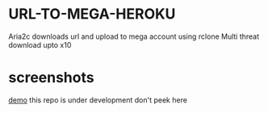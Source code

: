 # URL-TO-MEGA-HEROKU
Aria2c downloads url and upload to mega account using rclone
Multi threat download upto x10
# screenshots
[demo](https://raw.githubusercontent.com/developeranaz/URL-TO-MEGA-HEROKU/main/Demo-example-images-1/Screenshot_20210430_195357.jpg)
this repo is under development
don't peek here
